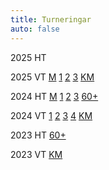 ```yaml
---
title: Turneringar
auto: false
---
```


<!-- 2025 Sommar RIO
[A](https://christernilsson.github.io/2025/013-FloatingBerger/?TITLE=2025+RIO+A&GAMES=1&ROUNDS=9&SORT=0&ONE=1&BALANCE=1&p=1771+Onni+Aikio&p=1607+Helge+Bergstr%C3%B6m&p=1542+Jonas+H%C3%B6k&p=1679+Lars+Johansson&p=1600+Per+Eriksson&p=1631+Christer+Nilsson&p=1699+Per+Hamnstr%C3%B6m&p=1504+Thomas+Paulin&p=1706+Abbas+Razavi&p=1582+Jouko+Liistamo&r1=101x1&r2=0r010&r3=10011&r4=01001&r5=01111&r6=rx0r1&r7=11100&r8=xx011&r9=0rxx0)
[B](https://christernilsson.github.io/2025/013-FloatingBerger/?TITLE=RIO+2025+B&GAMES=2&ROUNDS=9&SORT=0&ONE=1&BALANCE=0&p=1504+Thomas+Paulin&p=1773+Per+Eriksson&p=1676+Onni+Aikio&p=1600+Roland+Eriksson&p=1598+Helge+Bergstr%C3%B6m&p=1666+Abbas+Razavi&p=1621+Jouko+Liistamo&p=1570+Per+Hamnstr%C3%B6m&p=1700+Christer+Nilsson&r1=011x&r2=r00x&r15=xx0x&r16=xx1x) -->

2025 HT

2025 VT
[M](https://member.schack.se/ShowTournamentServlet?id=15529)
[1](https://member.schack.se/ShowTournamentServlet?id=15530)
[2](https://member.schack.se/ShowTournamentServlet?id=15531)
[3](https://member.schack.se/ShowTournamentServlet?id=15532)
[KM](https://s3.chess-results.com/tnrWZ.aspx?lan=6&SNode=S0&tno=1091485)

2024 HT
[M](https://member.schack.se/ShowTournamentServlet?id=14507)
[1](https://member.schack.se/ShowTournamentServlet?id=14508)
[2](https://member.schack.se/ShowTournamentServlet?id=14509)
[3](https://member.schack.se/ShowTournamentServlet?id=14510)
[60+](https://s2.chess-results.com/tnrWZ.aspx?lan=1&tno=990477)

2024 VT
[1](https://member.schack.se/ShowTournamentServlet?id=13627)
[2](https://member.schack.se/ShowTournamentServlet?id=13628)
[3](https://member.schack.se/ShowTournamentServlet?id=13631)
[4](https://member.schack.se/ShowTournamentServlet?id=13633)
[KM](https://s2.chess-results.com/tnrWZ.aspx?lan=1&tno=875945)

2023 HT
[60+](https://s2.chess-results.com/tnrWZ.aspx?lan=1&tno=803845)

2023 VT
[KM](https://s2.chess-results.com/tnrWZ.aspx?lan=1&tno=716691)

